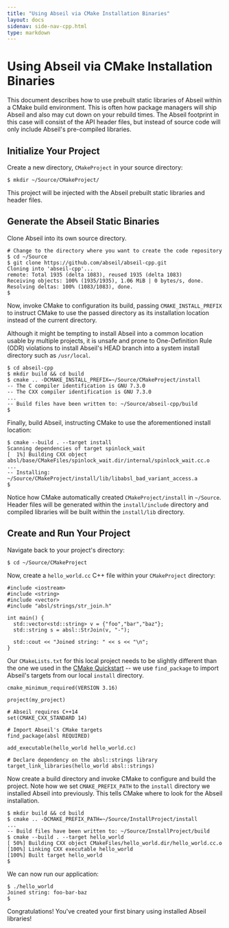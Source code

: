 ```yaml
---
title: "Using Abseil via CMake Installation Binaries"
layout: docs
sidenav: side-nav-cpp.html
type: markdown
---
```


# Using Abseil via CMake Installation Binaries

This document describes how to use prebuilt static libraries of Abseil within a
CMake build environment. This is often how package managers will ship Abseil and
also may cut down on your rebuild times. The Abseil footprint in this case will
consist of the API header files, but instead of source code will only include
Abseil's pre-compiled libraries.

## Initialize Your Project

Create a new directory, `CMakeProject` in your source directory:

```
$ mkdir ~/Source/CMakeProject/
```

This project will be injected with the Abseil prebuilt static libraries and
header files.

## Generate the Abseil Static Binaries

Clone Abseil into its own source directory.

```
# Change to the directory where you want to create the code repository
$ cd ~/Source
$ git clone https://github.com/abseil/abseil-cpp.git
Cloning into 'abseil-cpp'...
remote: Total 1935 (delta 1083), reused 1935 (delta 1083)
Receiving objects: 100% (1935/1935), 1.06 MiB | 0 bytes/s, done.
Resolving deltas: 100% (1083/1083), done.
$
```

Now, invoke CMake to configuration its build, passing `CMAKE_INSTALL_PREFIX` to
instruct CMake to use the passed directory as its installation location instead
of the current directory.

Although it might be tempting to install Abseil into a common location usable by
multiple projects, it is unsafe and prone to One-Definition Rule (ODR)
violations to install Abseil's HEAD branch into a system install directory such
as `/usr/local`.

```
$ cd abseil-cpp
$ mkdir build && cd build
$ cmake .. -DCMAKE_INSTALL_PREFIX=~/Source/CMakeProject/install
-- The C compiler identification is GNU 7.3.0
-- The CXX compiler identification is GNU 7.3.0
...
-- Build files have been written to: ~/Source/abseil-cpp/build
$
```

Finally, build Abseil, instructing CMake to use the aforementioned install
location:

```
$ cmake --build . --target install
Scanning dependencies of target spinlock_wait
[  1%] Building CXX object absl/base/CMakeFiles/spinlock_wait.dir/internal/spinlock_wait.cc.o
...
-- Installing: ~/Source/CMakeProject/install/lib/libabsl_bad_variant_access.a
$
```

Notice how CMake automatically created `CMakeProject/install` in `~/Source`.
Header files will be generated within the `install/include` directory and
compiled libraries will be built within the `install/lib` directory.

## Create and Run Your Project

Navigate back to your project's directory:

```
$ cd ~/Source/CMakeProject
```

Now, create a `hello_world.cc` C++ file within your `CMakeProject`
directory:

```
#include <iostream>
#include <string>
#include <vector>
#include "absl/strings/str_join.h"

int main() {
  std::vector<std::string> v = {"foo","bar","baz"};
  std::string s = absl::StrJoin(v, "-");

  std::cout << "Joined string: " << s << "\n";
}
```

Our `CMakeLists.txt` for this local project needs to be slightly different than
the one we used in the
[CMake Quickstart](/docs/ccp/quickstart-cmake) -- we use
`find_package` to import Abseil's targets from our local `install` directory.

```
cmake_minimum_required(VERSION 3.16)

project(my_project)

# Abseil requires C++14
set(CMAKE_CXX_STANDARD 14)

# Import Abseil's CMake targets
find_package(absl REQUIRED)

add_executable(hello_world hello_world.cc)

# Declare dependency on the absl::strings library
target_link_libraries(hello_world absl::strings)
```

Now create a build directory and invoke CMake to configure and build the
project. Note how we set `CMAKE_PREFIX_PATH` to the `install` directory we
installed Abseil into previously. This tells CMake where to look for the Abseil
installation.

```
$ mkdir build && cd build
$ cmake .. -DCMAKE_PREFIX_PATH=~/Source/InstallProject/install
...
-- Build files have been written to: ~/Source/InstallProject/build
$ cmake --build . --target hello_world
[ 50%] Building CXX object CMakeFiles/hello_world.dir/hello_world.cc.o
[100%] Linking CXX executable hello_world
[100%] Built target hello_world
$
```

We can now run our application:

```
$ ./hello_world
Joined string: foo-bar-baz
$
```

Congratulations! You've created your first binary using installed Abseil
libraries!

